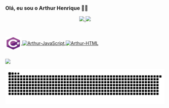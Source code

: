 ### Olá, eu sou o Arthur Henrique 🐱‍👤


<div align="center">
  <a href="https://github.com/arthurhenrique22">
  <img height="160em" src="https://github-readme-stats.vercel.app/api?username=arthurhenrique22&show_icons=true&theme=dracula&include_all_commits=true&count_private=true"/>  
  <img height="160em" src="https://github-readme-stats.vercel.app/api/top-langs/?username=arthurhenrique22&layout=compact&langs_count=7&theme=dracula"/>
  
</div>

##
  <div style="display: inline_block"><br>
  <img align="center" alt="Arthur-Csharp" height="40" width="50" src="https://raw.githubusercontent.com/devicons/devicon/master/icons/csharp/csharp-original.svg">
  <img align="center" alt="Arthur-JavaScript" height="40" width="50" src= "https://cdn.jsdelivr.net/gh/devicons/devicon/icons/javascript/javascript-plain.svg">
  <img align="center" alt="Arthur-HTML" height="40" width="50" src="https://cdn.jsdelivr.net/gh/devicons/devicon/icons/html5/html5-plain-wordmark.svg"/>
  
</div>
  
  ##
  <div> 
  <a href="https://www.linkedin.com/in/" target="_blank"><img src="https://img.shields.io/badge/-LinkedIn-%230077B5?style=for-the-badge&logo=linkedin&logoColor=white" target="_blank"></a> 
 
 ![Snake animation](https://github.com/arthurhenrique22/arthurhenrique22/blob/output/github-contribution-grid-snake.svg)
 
</div>
  
